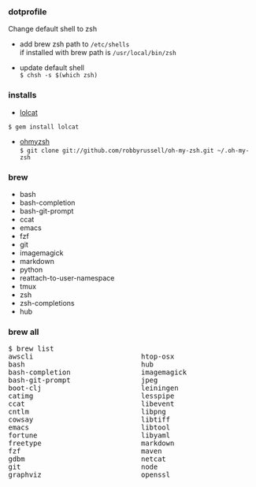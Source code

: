 ### dotprofile

Change default shell to zsh 

- add brew zsh path to `/etc/shells` <br/>
if installed with brew path is `/usr/local/bin/zsh`

- update default shell <br />
`$ chsh -s $(which zsh)`

### installs
- [lolcat](https://github.com/busyloop/lolcat) <br/>

`$ gem install lolcat`

- [ohmyzsh](https://github.com/robbyrussell/oh-my-zsh/) <br/>
`$ git clone git://github.com/robbyrussell/oh-my-zsh.git ~/.oh-my-zsh`

### brew 
- bash
- bash-completion
- bash-git-prompt
- ccat
- emacs
- fzf
- git
- imagemagick
- markdown
- python
- reattach-to-user-namespace
- tmux
- zsh
- zsh-completions
- hub


### brew all 
<pre>
$ brew list
awscli                          htop-osx                        pcre
bash                            hub                             pkg-config
bash-completion                 imagemagick                     postgresql
bash-git-prompt                 jpeg                            python
boot-clj                        leiningen                       readline
catimg                          lesspipe                        reattach-to-user-namespace
ccat                            libevent                        ruby
cntlm                           libpng                          sqlite
cowsay                          libtiff                         tmux
emacs                           libtool                         tree
fortune                         libyaml                         wget
freetype                        markdown                        xz
fzf                             maven                           zsh
gdbm                            netcat                          zsh-completions
git                             node                            zsh-history-substring-search
graphviz                        openssl                         zsh-syntax-highlighting
</pre>
